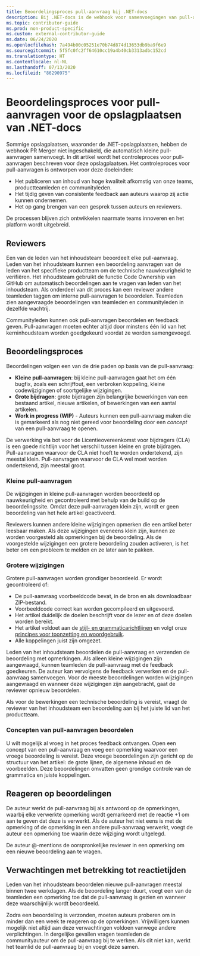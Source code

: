 ```yaml
---
title: Beoordelingsproces pull-aanvraag bij .NET-docs
description: Bij .NET-docs is de webhook voor samenvoegingen van pull-aanvragen niet ingeschakeld. In dit artikel wordt het proces voor pull-aanvragen beschreven voor deze opslagplaatsen
ms.topic: contributor-guide
ms.prod: non-product-specific
ms.custom: external-contributor-guide
ms.date: 06/24/2020
ms.openlocfilehash: 7a494b00c05251e70b74d874d13653db9ba9f6e9
ms.sourcegitcommit: 5f5fc0fc2ff64610cc19a4b40cb3313adbc152cd
ms.translationtype: HT
ms.contentlocale: nl-NL
ms.lasthandoff: 07/13/2020
ms.locfileid: "86290975"
---
```

# <a name="pull-request-review-process-for-the-net-docs-repositories"></a>Beoordelingsproces voor pull-aanvragen voor de opslagplaatsen van .NET-docs

Sommige opslagplaatsen, waaronder de .NET-opslagplaatsen, hebben de webhook PR Merger niet ingeschakeld, die automatisch kleine pull-aanvragen samenvoegt. In dit artikel wordt het controleproces voor pull-aanvragen beschreven voor deze opslagplaatsen. Het controleproces voor pull-aanvragen is ontworpen voor deze doeleinden:

- Het publiceren van inhoud van hoge kwaliteit afkomstig van onze teams, productteamleden en communityleden.
- Het tijdig geven van consistente feedback aan auteurs waarop zij actie kunnen ondernemen.
- Het op gang brengen van een gesprek tussen auteurs en reviewers.

De processen blijven zich ontwikkelen naarmate teams innoveren en het platform wordt uitgebreid.

## <a name="reviewers"></a>Reviewers

Een van de leden van het inhoudsteam beoordeelt elke pull-aanvraag. Leden van het inhoudsteam kunnen een beoordeling aanvragen van de leden van het specifieke productteam om de technische nauwkeurigheid te verifiëren. Het inhoudsteam gebruikt de functie Code Ownership van GitHub om automatisch beoordelingen aan te vragen van leden van het inhoudsteam. Als onderdeel van dit proces kan een reviewer andere teamleden taggen om interne pull-aanvragen te beoordelen. Teamleden zien aangevraagde beoordelingen van teamleden en communityleden in dezelfde wachtrij.

Communityleden kunnen ook pull-aanvragen beoordelen en feedback geven. Pull-aanvragen moeten echter altijd door minstens één lid van het kerninhoudsteam worden goedgekeurd voordat ze worden samengevoegd.

## <a name="review-process"></a>Beoordelingsproces

Beoordelingen volgen een van de drie paden op basis van de pull-aanvraag:

- **Kleine pull-aanvragen**: bij kleine pull-aanvragen gaat het om één bugfix, zoals een schrijffout, een verbroken koppeling, kleine codewijzigingen of soortgelijke wijzigingen.
- **Grote bijdragen**: grote bijdragen zijn belangrijke bewerkingen van een bestaand artikel, nieuwe artikelen, of bewerkingen van een aantal artikelen.
- **Work in progress (WIP)** - Auteurs kunnen een pull-aanvraag maken die is gemarkeerd als nog niet gereed voor beoordeling door een *concept* van een pull-aanvraag te openen.

De verwerking via bot voor de Licentieovereenkomst voor bijdragers (CLA) is een goede richtlijn voor het verschil tussen kleine en grote bijdragen. Pull-aanvragen waarvoor de CLA niet hoeft te worden ondertekend, zijn meestal klein. Pull-aanvragen waarvoor de CLA wel moet worden ondertekend, zijn meestal groot.

### <a name="small-prs"></a>Kleine pull-aanvragen

De wijzigingen in kleine pull-aanvragen worden beoordeeld op nauwkeurigheid en gecontroleerd met behulp van de build op de beoordelingssite. Omdat deze pull-aanvragen klein zijn, wordt er geen beoordeling van het hele artikel geactiveerd. 

Reviewers kunnen andere kleine wijzigingen opmerken die een artikel beter leesbaar maken. Als deze wijzigingen eveneens klein zijn, kunnen ze worden voorgesteld als opmerkingen bij de beoordeling. Als de voorgestelde wijzigingen een grotere beoordeling zouden activeren, is het beter om een probleem te melden en ze later aan te pakken. 

### <a name="larger-changes"></a>Grotere wijzigingen

Grotere pull-aanvragen worden grondiger beoordeeld. Er wordt gecontroleerd of:

- De pull-aanvraag voorbeeldcode bevat, in de bron en als downloadbaar ZIP-bestand.
- Voorbeeldcode correct kan worden gecompileerd en uitgevoerd.
- Het artikel duidelijk de doelen beschrijft voor de lezer en of deze doelen worden bereikt.
- Het artikel voldoet aan de [stijl- en grammaticarichtlijnen](dotnet-style-guide.md) en volgt onze [principes voor toonzetting en woordgebruik](dotnet-voice-tone.md).
- Alle koppelingen juist zijn omgezet.

Leden van het inhoudsteam beoordelen de pull-aanvraag en verzenden de beoordeling met opmerkingen. Als alleen kleine wijzigingen zijn aangevraagd, kunnen teamleden de pull-aanvraag met de feedback goedkeuren. De auteur kan vervolgens de feedback verwerken en de pull-aanvraag samenvoegen. Voor de meeste beoordelingen worden wijzigingen aangevraagd en wanneer deze wijzigingen zijn aangebracht, gaat de reviewer opnieuw beoordelen.

Als voor de bewerkingen een technische beoordeling is vereist, vraagt de reviewer van het inhoudsteam een beoordeling aan bij het juiste lid van het productteam.

### <a name="review-draft-pull-requests"></a>Concepten van pull-aanvragen beoordelen

U wilt mogelijk al vroeg in het proces feedback ontvangen. Open een concept van een pull-aanvraag en voeg een opmerking waarvoor een vroege beoordeling is vereist. Deze vroege beoordelingen zijn gericht op de structuur van het artikel: de grote lijnen, de algemene inhoud en de voorbeelden. Deze beoordelingen omvatten geen grondige controle van de grammatica en juiste koppelingen.

## <a name="respond-to-reviews"></a>Reageren op beoordelingen

De auteur werkt de pull-aanvraag bij als antwoord op de opmerkingen, waarbij elke verwerkte opmerking wordt gemarkeerd met de reactie +1 om aan te geven dat deze is verwerkt. Als de auteur het niet eens is met de opmerking of de opmerking in een andere pull-aanvraag verwerkt, voegt de auteur een opmerking toe waarin deze wijziging wordt uitgelegd.

De auteur @-mentions de oorspronkelijke reviewer in een opmerking om een nieuwe beoordeling aan te vragen. 

## <a name="response-time-expectations"></a>Verwachtingen met betrekking tot reactietijden

Leden van het inhoudsteam beoordelen nieuwe pull-aanvragen meestal binnen twee werkdagen. Als de beoordeling langer duurt, voegt een van de teamleden een opmerking toe dat de pull-aanvraag is gezien en wanneer deze waarschijnlijk wordt beoordeeld.

Zodra een beoordeling is verzonden, moeten auteurs proberen om in minder dan een week te reageren op de opmerkingen. Vrijwilligers kunnen mogelijk niet altijd aan deze verwachtingen voldoen vanwege andere verplichtingen. In dergelijke gevallen vragen teamleden de communityauteur om de pull-aanvraag bij te werken. Als dit niet kan, werkt het teamlid de pull-aanvraag bij en voegt deze samen.
